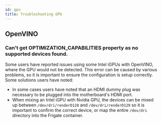 ```yaml
---
id: gpu
title: Troubleshooting GPU
---
```


## OpenVINO

### Can't get OPTIMIZATION_CAPABILITIES property as no supported devices found.

Some users have reported issues using some Intel iGPUs with OpenVINO, where the GPU would not be detected. This error can be caused by various problems, so it is important to ensure the configuration is setup correctly. Some solutions users have noted:

- In some cases users have noted that an HDMI dummy plug was necessary to be plugged into the motherboard's HDMI port.
- When mixing an Intel iGPU with Nvidia GPU, the devices can be mixed up between `/dev/dri/renderD128` and `/dev/dri/renderD129` so it is important to confirm the correct device, or map the entire `/dev/dri` directory into the Frigate container.